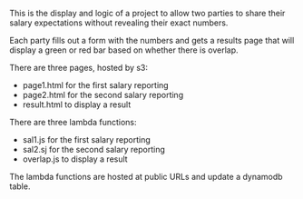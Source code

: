 This is the display and logic of a project to allow two parties to share their salary expectations without revealing their exact numbers. 

Each party fills out a form with the numbers and gets a results page that will display a green or red bar based on whether there is overlap.

There are three pages, hosted by s3:

* page1.html for the first salary reporting
* page2.html for the second salary reporting
* result.html to display a result

There are three lambda functions:

* sal1.js for the first salary reporting
* sal2.sj for the second salary reporting
* overlap.js to display a result

The lambda functions are hosted at public URLs and update a dynamodb table.
